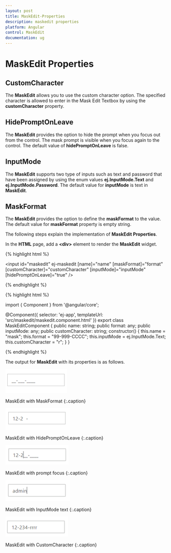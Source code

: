 ```yaml
---
layout: post
title: MaskEdit-Properties
description: maskedit properties
platform: Angular
control: MaskEdit
documentation: ug
---
```


# MaskEdit Properties

## CustomCharacter

The **MaskEdit** allows you to use the custom character option. The specified character is allowed to enter in the Mask Edit Textbox by using the **customCharacter** property.

## HidePromptOnLeave

The **MaskEdit** provides the option to hide the prompt when you focus out from the control. The mask prompt is visible when you focus again to the control. The default value of **hidePromptOnLeave** is false.

## InputMode

The **MaskEdit** supports two type of inputs such as text and password that have been assigned by using the enum values **ej.InputMode.Text** and **ej.InputMode.Password**. The default value for **inputMode** is text in **MaskEdit**.

## MaskFormat

The **MaskEdit** provides the option to define the **maskFormat** to the value. The default value for **maskFormat** property is empty string.

The following steps explain the implementation of **MaskEdit Properties**.

In the **HTML** page, add a **&lt;div&gt;** element to render the **MaskEdit** widget. 

{% highlight html %}

<input id="maskedit" ej-maskedit [name]="name" [maskFormat]="format" [customCharacter]="customCharacter" [inputMode]="inputMode" [hidePromptOnLeave]="true" />
	
{% endhighlight %}

{% highlight html %}

import { Component } from '@angular/core';

@Component({
  selector: 'ej-app',
  templateUrl: 'src/maskedit/maskedit.component.html'
})
export class MaskEditComponent {
    public name: string;
    public format: any;
    public inputMode: any;
    public customCharacter: string;
    constructor() {
        this.name = "mask";
        this.format = "99-999-CCCC";
        this.inputMode = ej.InputMode.Text;
        this.customCharacter = "r";
    }
}

{% endhighlight %}

The output for **MaskEdit** with its properties is as follows.

![](/angular/MaskEdit/MaskEdit-Properties_images/MaskEdit-Properties_img1.png)

MaskEdit with MaskFormat
{:.caption}


![](/angular/MaskEdit/MaskEdit-Properties_images/MaskEdit-Properties_img2.png)

MaskEdit with HidePromptOnLeave
{:.caption}

![](/angular/MaskEdit/MaskEdit-Properties_images/MaskEdit-Properties_img3.png)

MaskEdit with prompt focus
{:.caption}

![](/angular/MaskEdit/MaskEdit-Properties_images/MaskEdit-Properties_img4.png)

MaskEdit with InputMode text
{:.caption}

![](/angular/MaskEdit/MaskEdit-Properties_images/MaskEdit-Properties_img5.png)

MaskEdit with CustomCharacter
{:.caption}